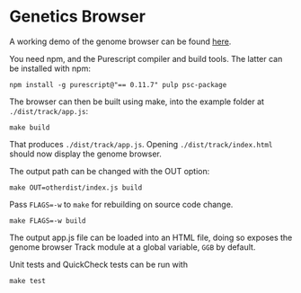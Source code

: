 # Genetics Browser

A working demo of the genome browser can be found [here](https://chfi.github.io/genetics-browser-example/track/).

You need npm, and the Purescript compiler and build tools. The latter
can be installed with npm:

```shell
npm install -g purescript@"== 0.11.7" pulp psc-package

```

The browser can then be built using make, into the example folder at `./dist/track/app.js`:

``` shell
make build
```

That produces `./dist/track/app.js`. Opening `./dist/track/index.html`
should now display the genome browser.

The output path can be changed with the OUT option:


``` shell
make OUT=otherdist/index.js build
```

Pass `FLAGS=-w` to `make` for rebuilding on source code change.

``` shell
make FLAGS=-w build
```

The output app.js file can be loaded into an HTML file, doing so exposes
the genome browser Track module at a global variable, `GGB` by default.


Unit tests and QuickCheck tests can be run with
```shell
make test
```
